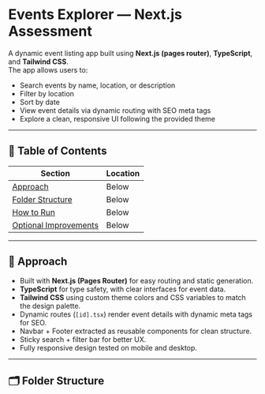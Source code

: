 # Events Explorer — Next.js Assessment

A dynamic event listing app built using **Next.js (pages router)**, **TypeScript**, and **Tailwind CSS**.  
The app allows users to:
- Search events by name, location, or description
- Filter by location
- Sort by date
- View event details via dynamic routing with SEO meta tags  
- Explore a clean, responsive UI following the provided theme

---

## 📑 Table of Contents

| Section | Location |
|----------|----------|
| [Approach](#approach) | Below |
| [Folder Structure](#folder-structure) | Below |
| [How to Run](#how-to-run) | Below |
| [Optional Improvements](#optional-improvements) | Below |

---

## 🚀 Approach

- Built with **Next.js (Pages Router)** for easy routing and static generation.
- **TypeScript** for type safety, with clear interfaces for event data.
- **Tailwind CSS** using custom theme colors and CSS variables to match the design palette.
- Dynamic routes (`[id].tsx`) render event details with dynamic meta tags for SEO.
- Navbar + Footer extracted as reusable components for clean structure.
- Sticky search + filter bar for better UX.
- Fully responsive design tested on mobile and desktop.

---

## 🗂 Folder Structure

